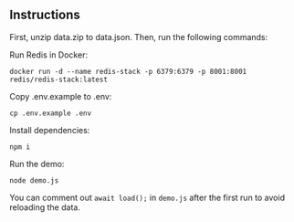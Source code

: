 ## Instructions

First, unzip data.zip to data.json. Then, run the following commands:

Run Redis in Docker:
```shell
docker run -d --name redis-stack -p 6379:6379 -p 8001:8001 redis/redis-stack:latest
```

Copy .env.example to .env:
```shell
cp .env.example .env
```

Install dependencies:
```shell
npm i
```

Run the demo:
```shell
node demo.js
```

You can comment out `await load();` in `demo.js` after the first run to avoid reloading the data.
